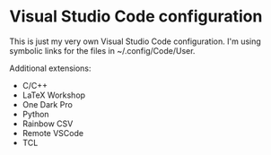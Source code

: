 # Visual Studio Code configuration

This is just my very own Visual Studio Code configuration. I'm using symbolic links for the files 
in ~/.config/Code/User.

Additional extensions:
- C/C++
- LaTeX Workshop
- One Dark Pro
- Python
- Rainbow CSV
- Remote VSCode
- TCL
